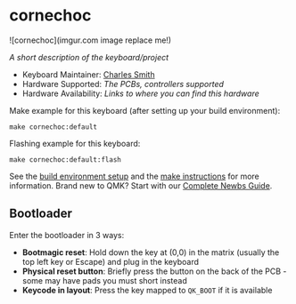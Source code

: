 # cornechoc

![cornechoc](imgur.com image replace me!)

*A short description of the keyboard/project*

* Keyboard Maintainer: [Charles Smith](https://github.com/charlesetsmith)
* Hardware Supported: *The PCBs, controllers supported*
* Hardware Availability: *Links to where you can find this hardware*

Make example for this keyboard (after setting up your build environment):

    make cornechoc:default

Flashing example for this keyboard:

    make cornechoc:default:flash

See the [build environment setup](https://docs.qmk.fm/#/getting_started_build_tools) and the [make instructions](https://docs.qmk.fm/#/getting_started_make_guide) for more information. Brand new to QMK? Start with our [Complete Newbs Guide](https://docs.qmk.fm/#/newbs).

## Bootloader

Enter the bootloader in 3 ways:

* **Bootmagic reset**: Hold down the key at (0,0) in the matrix (usually the top left key or Escape) and plug in the keyboard
* **Physical reset button**: Briefly press the button on the back of the PCB - some may have pads you must short instead
* **Keycode in layout**: Press the key mapped to `QK_BOOT` if it is available
